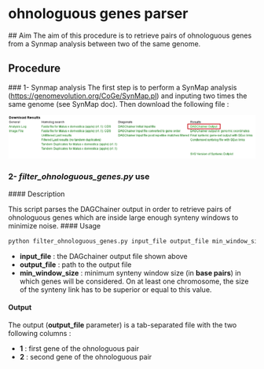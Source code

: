 # ohnologuous genes parser

## Aim
The aim of this procedure is to retrieve pairs of ohnologuous genes from a Synmap analysis between two of the same genome.

## Procedure
### 1- Synmap analysis
The first step is to perform a SynMap analysis (https://genomevolution.org/CoGe/SynMap.pl) and inputing two times the same genome (see SynMap doc). Then download the following file :

![alt text](https://github.com/ndaccord/ohnologuous_genes_parser/blob/master/images/synmap_output.png?raw=true)

### 2- *filter_ohnologuous_genes.py* use

#### Description

This script parses the DAGChainer output in order to retrieve pairs of ohnologuous genes which are inside large enough synteny windows to minimize noise.
#### Usage
```bash
python filter_ohnologuous_genes.py input_file output_file min_window_size
```
* **input_file** : the DAGchainer output file shown above
* **output_file** : path to the output file
* **min_window_size** : minimum synteny window size (in **base pairs**) in which genes will be considered. On at least one chromosome, the size of the synteny link has to be superior or equal to this value.

#### Output
The output (**output_file** parameter) is a tab-separated file with the two following columns :
* **1** : first gene of the ohnologuous pair
* **2** : second gene of the ohnologuous pair
